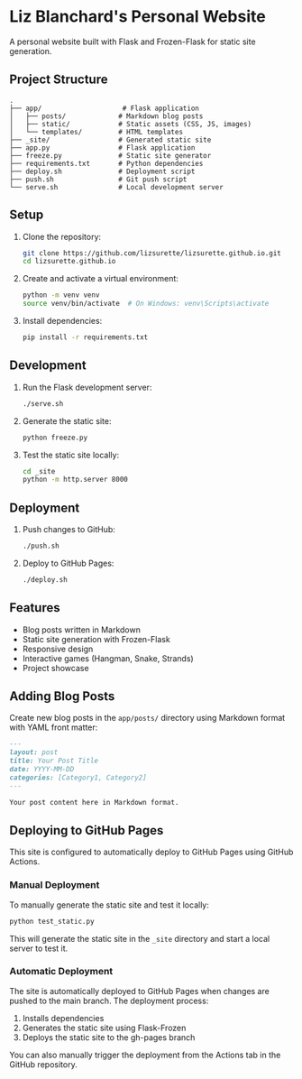 # Liz Blanchard's Personal Website

A personal website built with Flask and Frozen-Flask for static site generation.

## Project Structure

```
.
├── app/                    # Flask application
│   ├── posts/             # Markdown blog posts
│   ├── static/            # Static assets (CSS, JS, images)
│   └── templates/         # HTML templates
├── _site/                 # Generated static site
├── app.py                 # Flask application
├── freeze.py              # Static site generator
├── requirements.txt       # Python dependencies
├── deploy.sh              # Deployment script
├── push.sh                # Git push script
└── serve.sh               # Local development server
```

## Setup

1. Clone the repository:
   ```bash
   git clone https://github.com/lizsurette/lizsurette.github.io.git
   cd lizsurette.github.io
   ```

2. Create and activate a virtual environment:
   ```bash
   python -m venv venv
   source venv/bin/activate  # On Windows: venv\Scripts\activate
   ```

3. Install dependencies:
   ```bash
   pip install -r requirements.txt
   ```

## Development

1. Run the Flask development server:
   ```bash
   ./serve.sh
   ```

2. Generate the static site:
   ```bash
   python freeze.py
   ```

3. Test the static site locally:
   ```bash
   cd _site
   python -m http.server 8000
   ```

## Deployment

1. Push changes to GitHub:
   ```bash
   ./push.sh
   ```

2. Deploy to GitHub Pages:
   ```bash
   ./deploy.sh
   ```

## Features

- Blog posts written in Markdown
- Static site generation with Frozen-Flask
- Responsive design
- Interactive games (Hangman, Snake, Strands)
- Project showcase

## Adding Blog Posts

Create new blog posts in the `app/posts/` directory using Markdown format with YAML front matter:

```markdown
---
layout: post
title: Your Post Title
date: YYYY-MM-DD
categories: [Category1, Category2]
---

Your post content here in Markdown format.
```

## Deploying to GitHub Pages

This site is configured to automatically deploy to GitHub Pages using GitHub Actions.

### Manual Deployment

To manually generate the static site and test it locally:

```bash
python test_static.py
```

This will generate the static site in the `_site` directory and start a local server to test it.

### Automatic Deployment

The site is automatically deployed to GitHub Pages when changes are pushed to the main branch. The deployment process:

1. Installs dependencies
2. Generates the static site using Flask-Frozen
3. Deploys the static site to the gh-pages branch

You can also manually trigger the deployment from the Actions tab in the GitHub repository.
